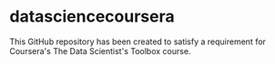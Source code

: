 datasciencecoursera
===================
This GitHub repository has been created to satisfy a requirement for Coursera's The Data Scientist's Toolbox course.
